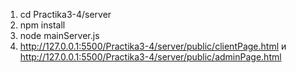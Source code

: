 1. cd Practika3-4/server
2. npm install 
3. node mainServer.js   
4. http://127.0.0.1:5500/Practika3-4/server/public/clientPage.html и http://127.0.0.1:5500/Practika3-4/server/public/adminPage.html
